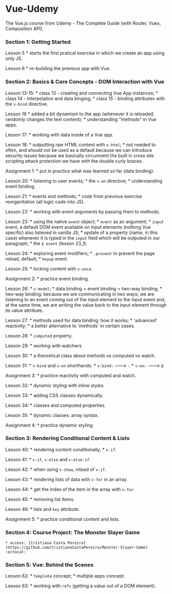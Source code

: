 # Vue-Udemy
The Vue.js course from Udemy - The Complete Guide (with Router, Vuex, Composition API).

### Section 1: Getting Started

Lesson 5
    * starts the first pratical exercise in which we create an
    app using only JS.

Lesson 6
    * re-building the previous app with Vue.

### Section 2: Basics & Core Concepts - DOM Interaction with Vue

Lesson 13-15:
    * class 13 - creating and connecting Vue App instances;
    * class 14 - interpolation and data binging;
    * class 15 - binding attributes with the `v-bind` directive.

Lesson 16
    * added a bit dynamism to the app (whenever it is reloaded, randomly changes the text content);
    * understanding "methods" in Vue apps.

Lesson 17:
    * working with data inside of a Vue app.

Lesson 18:
    * outputting raw HTML content with `v-html`;
    * not needed to often, and should not be used as a default because we can introduce security issues because we basically circumvent the built in cross site scripting attack protection we have with the double curly braces.

Assignment 1:
    * put in practice what was learned so far (data binding).

Lesson 20:
    * listening to user events;
    * the `v-on` directive;
    * understanding event binding.

Lesson 21:
    * events and methods;
    * code from previous exercise reorganitation (all logic code into JS).

Lesson 22:
    * working with event arguments by passing them to methods.

Lesson 23:
    * using the native `event` object;
    * `event` as an argument;
    * `input` event, a default DOM event available on input elements (nothing Vue specific) also listened in vanilla JS;
    * update of a property (name, in this case) whenever it is typed in the `input` field which will be outputed in our paragraph;
    * the `$ event` (lesson 23_1).

Lesson 24:
    * exploring event modifiers;
    * `.prevent` to prevent the page reload, default;
    * `keyup` event.

Lesson 25:
    * locking content with `v-once`.

Assignment 2:
    * practice event binding.

Lesson 26:
    * `v-model`;
    * data binding + event binding = two-way binding;
    * two-way binding: because we are communicating in two ways; we are listening to an event coming out of the input element to the input event and, at the same time, we are writing the value back to the input element through its value attribute.

Lesson 27:
    * methods used for data binding: how it works;
    * 'advanced' reactivity;
    * a better alternative to 'methods' in certain cases.

Lesson 28:
    * `computed` property.

Lesson 29:
    * working with watchers.

Lesson 30:
    * a theoretical class about methods vs computed vs watch.

Lesson 31:
    * `v-bind` and `v-on` shorthands.
    * `v-bind:` ---> `:`
    * `v-on:` ---> `@`

Assignment 3:
    * practice reactivity with computed and watch.

Lesson 32:
    * dynamic styling with inline styles.

Lesson 33:
    * adding CSS classes dynamically.

Lesson 34:
    * classes and computed properties.

Lesson 35:
    * dynamic classes: array syntax.

Assignment 4:
    * practice dynamic styling.


### Section 3: Rendering Conditional Content & Lists

Lesson 40:
    * rendering content conditionally;
    * `v-if`.

Lesson 41:
    * `v-if`, `v-else` and `v-else-if`.

Lesson 42:
    * when using `v-show`, intead of `v-if`.

Lesson 43:
    * rendering lists of data with `v-for` in an array.

Lesson 44:
    * get the index of the item in the array with `v-for`.

Lesson 45:
    * removing list items.

Lesson 46:
    * lists and `key` attribute.

Assignment 5:
    * practice conditional content and lists.


### Section 4: Course Project: The Monster Slayer Game

    * access: [Cristiana Costa Pereira](https://github.com/CristianaCostaPereira/Monster-Slayer-Game) :octocat:


### Section 5: Vue: Behind the Scenes

Lesson 62:
    * `template` concept;
    * multiple apps concept.

Lesson 63:
    * working with `refs` (getting a value out of a DOM element).